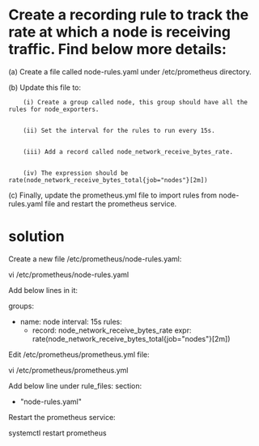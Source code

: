 # Create a recording rule to track the rate at which a node is receiving traffic. Find below more details:



  (a) Create a file called node-rules.yaml under /etc/prometheus directory.


  (b) Update this file to:


        (i) Create a group called node, this group should have all the rules for node_exporters.


        (ii) Set the interval for the rules to run every 15s.


        (iii) Add a record called node_network_receive_bytes_rate.


        (iv) The expression should be rate(node_network_receive_bytes_total{job="nodes"}[2m])


  (c) Finally, update the prometheus.yml file to import rules from node-rules.yaml file and restart the prometheus service.
  # solution


Create a new file /etc/prometheus/node-rules.yaml:


vi /etc/prometheus/node-rules.yaml



Add below lines in it:


groups:
  - name: node
    interval: 15s
    rules:
      - record: node_network_receive_bytes_rate
        expr: rate(node_network_receive_bytes_total{job="nodes"}[2m])



Edit /etc/prometheus/prometheus.yml file:


vi /etc/prometheus/prometheus.yml



Add below line under rule_files: section:


  - "node-rules.yaml"



Restart the prometheus service:


systemctl restart prometheus